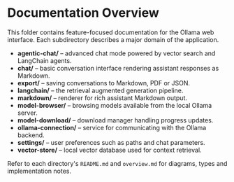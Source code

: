 # Documentation Overview

This folder contains feature-focused documentation for the Ollama web interface. Each subdirectory describes a major domain of the application.

- **agentic-chat/** – advanced chat mode powered by vector search and LangChain agents.
- **chat/** – basic conversation interface rendering assistant responses as Markdown.
- **export/** – saving conversations to Markdown, PDF or JSON.
- **langchain/** – the retrieval augmented generation pipeline.
- **markdown/** – renderer for rich assistant Markdown output.
- **model-browser/** – browsing models available from the local Ollama server.
- **model-download/** – download manager handling progress updates.
- **ollama-connection/** – service for communicating with the Ollama backend.
- **settings/** – user preferences such as paths and chat parameters.
- **vector-store/** – local vector database used for context retrieval.

Refer to each directory's `README.md` and `overview.md` for diagrams, types and implementation notes.
